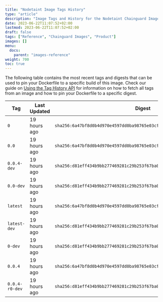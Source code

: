 ```yaml
---
title: "Nodetaint Image Tags History"
type: "article"
description: "Image Tags and History for the Nodetaint Chainguard Image"
date: 2023-06-22T11:07:52+02:00
lastmod: 2023-06-22T11:07:52+02:00
draft: false
tags: ["Reference", "Chainguard Images", "Product"]
images: []
menu:
  docs:
    parent: "images-reference"
weight: 700
toc: true
---
```


The following table contains the most recent tags and digests that can be used to pin your Dockerfile to a specific build of this image. Check our guide on [Using the Tag History API](/chainguard/chainguard-images/using-the-tag-history-api/) for information on how to fetch all tags from an image and how to pin your Dockerfile to a specific digest.

| Tag            | Last Updated | Digest                                                                    |
|----------------|--------------|---------------------------------------------------------------------------|
| `0`            | 19 hours ago | `sha256:6a47bf8d0b4d970e4597dd0ba98765e03cfee9a1ebd9bf768e4e38b9d9036981` |
| `0.0`          | 19 hours ago | `sha256:6a47bf8d0b4d970e4597dd0ba98765e03cfee9a1ebd9bf768e4e38b9d9036981` |
| `0.0.4-dev`    | 19 hours ago | `sha256:d81eff434b9bb277469281c29b253f67ba029dc5466548d55676b852b810af15` |
| `0.0-dev`      | 19 hours ago | `sha256:d81eff434b9bb277469281c29b253f67ba029dc5466548d55676b852b810af15` |
| `latest`       | 19 hours ago | `sha256:6a47bf8d0b4d970e4597dd0ba98765e03cfee9a1ebd9bf768e4e38b9d9036981` |
| `latest-dev`   | 19 hours ago | `sha256:d81eff434b9bb277469281c29b253f67ba029dc5466548d55676b852b810af15` |
| `0-dev`        | 19 hours ago | `sha256:d81eff434b9bb277469281c29b253f67ba029dc5466548d55676b852b810af15` |
| `0.0.4`        | 19 hours ago | `sha256:6a47bf8d0b4d970e4597dd0ba98765e03cfee9a1ebd9bf768e4e38b9d9036981` |
| `0.0.4-r0-dev` | 19 hours ago | `sha256:d81eff434b9bb277469281c29b253f67ba029dc5466548d55676b852b810af15` |
